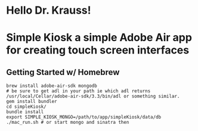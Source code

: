 # Hello Dr. Krauss!
# Simple Kiosk a simple Adobe Air app for creating touch screen interfaces

## Getting Started w/ Homebrew

    brew install adobe-air-sdk mongodb
    # be sure to get adl in your path ie which adl returns /usr/local/Cellar/adobe-air-sdk/3.3/bin/adl or something similar.
    gem install bundler
    cd simpleKiosk/
    bundle install
    export SIMPLE_KIOSK_MONGO=/path/to/app/simpleKiosk/data/db
    ./mac_run.sh # or start mongo and sinatra then 
